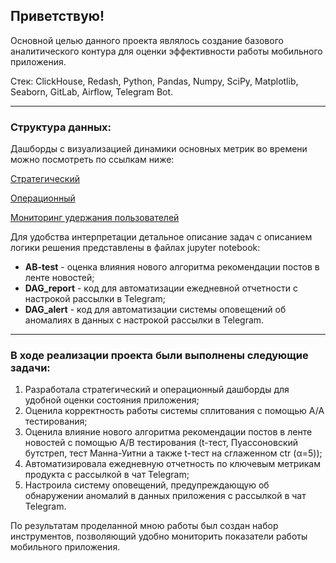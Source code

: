 ## **Приветствую!**

Основной целью данного проекта являлось создание базового аналитического контура для оценки эффективности работы мобильного приложения.

Стек: ClickHouse, Redash, Python, Pandas, Numpy, SciPy, Matplotlib, Seaborn, GitLab, Airflow, Telegram Bot. 

<hr>

### Структура данных:

Дашборды с визуализацией динамики основных метрик во времени можно посмотреть по ссылкам ниже:

[Стратегический](https://redash.lab.karpov.courses/public/dashboards/at6QAC4J43lz9GVq8RHCBzv5Z3tctziUrQrA6DCW?org_slug=default)

[Операционный](https://redash.lab.karpov.courses/public/dashboards/KlhHDQPnkhogV09y0thbGc2c9SYJupxDNsXcUKBo?org_slug=default)

[Мониторинг удержания пользователей](https://public.tableau.com/views/Userretentionmonitoring/Userretentionmonitoring?:language=en-US&:sid=&:redirect=auth&:display_count=n&:origin=viz_share_link)

Для удобства интерпретации детальное описание задач с описанием логики решения представлены в файлах jupyter notebook:

* **AB-test** - оценка влияния нового алгоритма рекомендации постов в ленте новостей;
* **DAG_report** - код для автоматизации ежедневной отчетности с настрокой рассылки в Telegram;
* **DAG_alert** - код для автоматизации системы оповещений об аномалиях в данных с настрокой рассылки в Telegram.

<hr>

### В ходе реализации проекта были выполнены следующие задачи:

1. Разработала стратегический и операционный дашборды для удобной оценки состояния приложения;
2. Оценила корректность работы системы сплитования с помощью А/А тестирования;
3. Оценила влияние нового алгоритма рекомендации постов в ленте новостей с помощью А/В тестирования (t-тест, Пуассоновский бутстреп, тест Манна-Уитни а также t-тест на сглаженном ctr (α=5));
4. Автоматизировала ежедневную отчетность по ключевым метрикам продукта с рассылкой в чат Telegram;
5. Настроила систему оповещений, предупреждающую об обнаружении аномалий в данных приложения с рассылкой в чат Telegram.

По результатам проделанной мною работы был создан набор инструментов, позволяющий удобно мониторить показатели работы мобильного приложения. 
